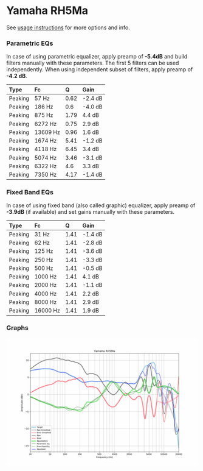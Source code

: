 # Yamaha RH5Ma
See [usage instructions](https://github.com/jaakkopasanen/AutoEq#usage) for more options and info.

### Parametric EQs
In case of using parametric equalizer, apply preamp of **-5.4dB** and build filters manually
with these parameters. The first 5 filters can be used independently.
When using independent subset of filters, apply preamp of **-4.2 dB**.

| Type    | Fc       |    Q | Gain    |
|:--------|:---------|:-----|:--------|
| Peaking | 57 Hz    | 0.62 | -2.4 dB |
| Peaking | 186 Hz   | 0.6  | -4.0 dB |
| Peaking | 875 Hz   | 1.79 | 4.4 dB  |
| Peaking | 6272 Hz  | 0.75 | 2.9 dB  |
| Peaking | 13609 Hz | 0.96 | 1.6 dB  |
| Peaking | 1674 Hz  | 5.41 | -1.2 dB |
| Peaking | 4118 Hz  | 6.45 | 3.4 dB  |
| Peaking | 5074 Hz  | 3.46 | -3.1 dB |
| Peaking | 6322 Hz  | 4.6  | 3.3 dB  |
| Peaking | 7350 Hz  | 4.17 | -1.4 dB |

### Fixed Band EQs
In case of using fixed band (also called graphic) equalizer, apply preamp of **-3.9dB**
(if available) and set gains manually with these parameters.

| Type    | Fc       |    Q | Gain    |
|:--------|:---------|:-----|:--------|
| Peaking | 31 Hz    | 1.41 | -1.4 dB |
| Peaking | 62 Hz    | 1.41 | -2.8 dB |
| Peaking | 125 Hz   | 1.41 | -3.6 dB |
| Peaking | 250 Hz   | 1.41 | -3.3 dB |
| Peaking | 500 Hz   | 1.41 | -0.5 dB |
| Peaking | 1000 Hz  | 1.41 | 4.1 dB  |
| Peaking | 2000 Hz  | 1.41 | -1.1 dB |
| Peaking | 4000 Hz  | 1.41 | 2.2 dB  |
| Peaking | 8000 Hz  | 1.41 | 2.9 dB  |
| Peaking | 16000 Hz | 1.41 | 1.9 dB  |

### Graphs
![](./Yamaha%20RH5Ma.png)